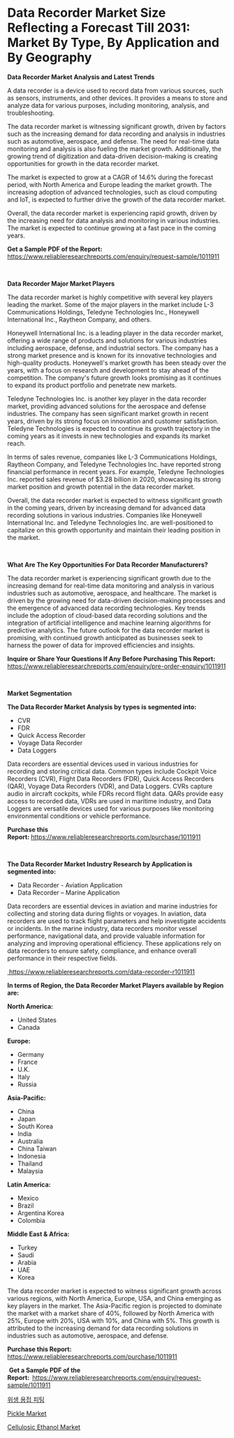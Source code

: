 <p><h1>Data Recorder Market Size Reflecting a Forecast Till 2031: Market By Type, By Application and By Geography</h1></p><p><strong>Data Recorder Market Analysis and Latest Trends</strong></p>
<p><p>A data recorder is a device used to record data from various sources, such as sensors, instruments, and other devices. It provides a means to store and analyze data for various purposes, including monitoring, analysis, and troubleshooting.</p><p>The data recorder market is witnessing significant growth, driven by factors such as the increasing demand for data recording and analysis in industries such as automotive, aerospace, and defense. The need for real-time data monitoring and analysis is also fueling the market growth. Additionally, the growing trend of digitization and data-driven decision-making is creating opportunities for growth in the data recorder market.</p><p>The market is expected to grow at a CAGR of 14.6% during the forecast period, with North America and Europe leading the market growth. The increasing adoption of advanced technologies, such as cloud computing and IoT, is expected to further drive the growth of the data recorder market.</p><p>Overall, the data recorder market is experiencing rapid growth, driven by the increasing need for data analysis and monitoring in various industries. The market is expected to continue growing at a fast pace in the coming years.</p></p>
<p><strong>Get a Sample PDF of the Report:&nbsp;</strong> <a href="https://www.reliableresearchreports.com/enquiry/request-sample/1011911">https://www.reliableresearchreports.com/enquiry/request-sample/1011911</a></p>
<p>&nbsp;</p>
<p><strong>Data Recorder Major Market Players</strong></p>
<p><p>The data recorder market is highly competitive with several key players leading the market. Some of the major players in the market include L-3 Communications Holdings, Teledyne Technologies Inc., Honeywell International Inc., Raytheon Company, and others.</p><p>Honeywell International Inc. is a leading player in the data recorder market, offering a wide range of products and solutions for various industries including aerospace, defense, and industrial sectors. The company has a strong market presence and is known for its innovative technologies and high-quality products. Honeywell's market growth has been steady over the years, with a focus on research and development to stay ahead of the competition. The company's future growth looks promising as it continues to expand its product portfolio and penetrate new markets.</p><p>Teledyne Technologies Inc. is another key player in the data recorder market, providing advanced solutions for the aerospace and defense industries. The company has seen significant market growth in recent years, driven by its strong focus on innovation and customer satisfaction. Teledyne Technologies is expected to continue its growth trajectory in the coming years as it invests in new technologies and expands its market reach.</p><p>In terms of sales revenue, companies like L-3 Communications Holdings, Raytheon Company, and Teledyne Technologies Inc. have reported strong financial performance in recent years. For example, Teledyne Technologies Inc. reported sales revenue of $3.28 billion in 2020, showcasing its strong market position and growth potential in the data recorder market.</p><p>Overall, the data recorder market is expected to witness significant growth in the coming years, driven by increasing demand for advanced data recording solutions in various industries. Companies like Honeywell International Inc. and Teledyne Technologies Inc. are well-positioned to capitalize on this growth opportunity and maintain their leading position in the market.</p></p>
<p>&nbsp;</p>
<p><strong>What Are The Key Opportunities For Data Recorder Manufacturers?</strong></p>
<p><p>The data recorder market is experiencing significant growth due to the increasing demand for real-time data monitoring and analysis in various industries such as automotive, aerospace, and healthcare. The market is driven by the growing need for data-driven decision-making processes and the emergence of advanced data recording technologies. Key trends include the adoption of cloud-based data recording solutions and the integration of artificial intelligence and machine learning algorithms for predictive analytics. The future outlook for the data recorder market is promising, with continued growth anticipated as businesses seek to harness the power of data for improved efficiencies and insights.</p></p>
<p><strong>Inquire or Share Your Questions If Any Before Purchasing This Report:</strong> <a href="https://www.reliableresearchreports.com/enquiry/pre-order-enquiry/1011911">https://www.reliableresearchreports.com/enquiry/pre-order-enquiry/1011911</a></p>
<p>&nbsp;</p>
<p><strong>Market Segmentation</strong></p>
<p><strong>The Data Recorder Market Analysis by types is segmented into:</strong></p>
<p><ul><li>CVR</li><li>FDR</li><li>Quick Access Recorder</li><li>Voyage Data Recorder</li><li>Data Loggers</li></ul></p>
<p><p>Data recorders are essential devices used in various industries for recording and storing critical data. Common types include Cockpit Voice Recorders (CVR), Flight Data Recorders (FDR), Quick Access Recorders (QAR), Voyage Data Recorders (VDR), and Data Loggers. CVRs capture audio in aircraft cockpits, while FDRs record flight data. QARs provide easy access to recorded data, VDRs are used in maritime industry, and Data Loggers are versatile devices used for various purposes like monitoring environmental conditions or vehicle performance.</p></p>
<p><strong>Purchase this Report:&nbsp;</strong><a href="https://www.reliableresearchreports.com/purchase/1011911">https://www.reliableresearchreports.com/purchase/1011911</a></p>
<p>&nbsp;</p>
<p><strong>The Data Recorder Market Industry Research by Application is segmented into:</strong></p>
<p><ul><li>Data Recorder - Aviation Application</li><li>Data Recorder – Marine Application</li></ul></p>
<p><p>Data recorders are essential devices in aviation and marine industries for collecting and storing data during flights or voyages. In aviation, data recorders are used to track flight parameters and help investigate accidents or incidents. In the marine industry, data recorders monitor vessel performance, navigational data, and provide valuable information for analyzing and improving operational efficiency. These applications rely on data recorders to ensure safety, compliance, and enhance overall performance in their respective fields.</p></p>
<p><a href="https://www.reliableresearchreports.com/data-recorder-r1011911">&nbsp;https://www.reliableresearchreports.com/data-recorder-r1011911</a></p>
<p><strong>In terms of Region, the Data Recorder Market Players available by Region are:</strong></p>
<p>
    <p> <strong> North America: </strong>
        <ul>
            <li>United States</li>
            <li>Canada</li>
        </ul>
        </p> 
    <p> <strong> Europe: </strong>
        <ul>
            <li>Germany</li>
            <li>France</li>
            <li>U.K.</li>
            <li>Italy</li>
            <li>Russia</li>
        </ul>
        </p> 
    <p> <strong> Asia-Pacific: </strong>
        <ul>
            <li>China</li>
            <li>Japan</li>
            <li>South Korea</li>
            <li>India</li>
            <li>Australia</li>
            <li>China Taiwan</li>
            <li>Indonesia</li>
            <li>Thailand</li>
            <li>Malaysia</li>
        </ul>
        </p> 
    <p> <strong> Latin America: </strong>
        <ul>
            <li>Mexico</li>
            <li>Brazil</li>
            <li>Argentina Korea</li>
            <li>Colombia</li>
        </ul>
        </p> 
    <p> <strong> Middle East & Africa: </strong>
        <ul>
            <li>Turkey</li>
            <li>Saudi</li>
            <li>Arabia</li>
            <li>UAE</li>
            <li>Korea</li>
        </ul>
    </p>
    </p>
<p><p>The data recorder market is expected to witness significant growth across various regions, with North America, Europe, USA, and China emerging as key players in the market. The Asia-Pacific region is projected to dominate the market with a market share of 40%, followed by North America with 25%, Europe with 20%, USA with 10%, and China with 5%. This growth is attributed to the increasing demand for data recording solutions in industries such as automotive, aerospace, and defense.</p></p>
<p><strong>Purchase this Report: </strong><a href="https://www.reliableresearchreports.com/purchase/1011911">https://www.reliableresearchreports.com/purchase/1011911</a></p>
<p>&nbsp;<strong>Get a Sample PDF of the Report:&nbsp;&nbsp;</strong><a href="https://www.reliableresearchreports.com/enquiry/request-sample/1011911">https://www.reliableresearchreports.com/enquiry/request-sample/1011911</a></p>
<p><strong></strong></p>
<p><p><a href="https://github.com/lzrvbyqzftro57/Market-Research-Report-List-2/blob/main/644475651537.md">위생 용접 피팅</a></p><p><a href="https://www.linkedin.com/pulse/pickle-market-trends-forecast-competitive-analysis-2031-nzd8c?trackingId=XlHmW5FwGjp4NqIOW28PyA%3D%3D">Pickle Market</a></p><p><a href="https://www.linkedin.com/pulse/cellulosic-ethanol-market-offers-provide-insightful-data-time-vgv0f?trackingId=76%2B41pTGRbvfyqUu1Tey8Q%3D%3D">Cellulosic Ethanol Market</a></p></p>